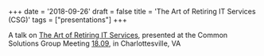 +++
date = '2018-09-26'
draft = false
title = 'The Art of Retiring IT Services (CSG)'
tags = ["presentations"]
+++

A talk on [The Art of Retiring IT Services](https://stonesoup.org/meetings/1809/work2.pres/), presented at the Common Solutions Group Meeting [18.09](https://stonesoup.org/meetings/1809/index.html), in Charlottesville, VA